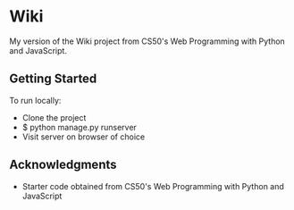 # Wiki

My version of the Wiki project from CS50's Web Programming with Python and JavaScript.

## Getting Started

To run locally:
* Clone the project
* $ python manage.py runserver
* Visit server on browser of choice

## Acknowledgments

* Starter code obtained from CS50's Web Programming with Python and JavaScript
